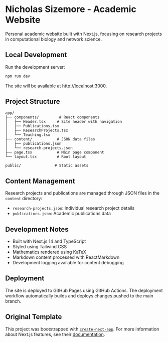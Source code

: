 # Nicholas Sizemore - Academic Website

Personal academic website built with Next.js, focusing on research projects in computational biology and network science.

## Local Development

Run the development server:

```bash
npm run dev
```

The site will be available at [http://localhost:3000](http://localhost:3000).

## Project Structure

```
app/
├── components/         # React components
│   ├── Header.tsx     # Site header with navigation
│   ├── Publications.tsx
│   ├── ResearchProjects.tsx
│   └── Teaching.tsx
├── content/           # JSON data files
│   ├── publications.json
│   └── research-projects.json
├── page.tsx           # Main page component
└── layout.tsx         # Root layout

public/               # Static assets
```

## Content Management

Research projects and publications are managed through JSON files in the `content` directory:
- `research-projects.json`: Individual research project details
- `publications.json`: Academic publications data

## Development Notes

- Built with Next.js 14 and TypeScript
- Styled using Tailwind CSS
- Mathematics rendered using KaTeX
- Markdown content processed with ReactMarkdown
- Development logging available for content debugging

## Deployment

The site is deployed to GitHub Pages using GitHub Actions. The deployment workflow automatically builds and deploys changes pushed to the main branch.

## Original Template

This project was bootstrapped with [`create-next-app`](https://nextjs.org/docs/app/api-reference/cli/create-next-app). For more information about Next.js features, see their [documentation](https://nextjs.org/docs).